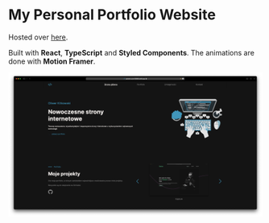 # My Personal Portfolio Website

Hosted over [here](https://pensive-curie-90365f.netlify.app).

Built with **React**, **TypeScript** and **Styled Components**.
The animations are done with **Motion Framer**.

![website screenshot](./portfolio-landing.png)
